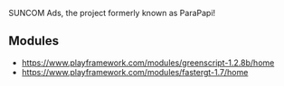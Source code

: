 SUNCOM Ads, the project formerly known as ParaPapi!

## Modules
* https://www.playframework.com/modules/greenscript-1.2.8b/home
* https://www.playframework.com/modules/fastergt-1.7/home